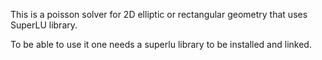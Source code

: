 This is a poisson solver for 2D elliptic or rectangular geometry that uses SuperLU library.

To be able to use it one needs a superlu library to be installed and linked.
